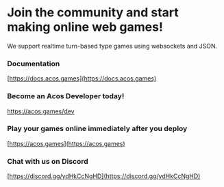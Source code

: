 # Join the community and start making online web games!

We support realtime turn-based type games using websockets and JSON.  

### Documentation
[https://docs.acos.games](https://docs.acos.games)

### Become an Acos Developer today!
https://acos.games/dev

### Play your games online immediately after you deploy
[https://acos.games](https://acos.games)

### Chat with us on Discord
[https://discord.gg/ydHkCcNgHD](https://discord.gg/ydHkCcNgHD)
